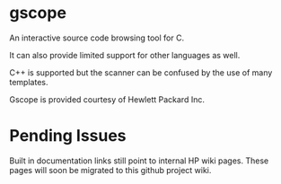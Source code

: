 # gscope
An interactive source code browsing tool for C.

It can also provide limited support for other languages as well.

C++ is supported but the scanner can be confused by the use of many templates.

Gscope is provided courtesy of Hewlett Packard Inc.

Pending Issues
==============

Built in documentation links still point to internal HP wiki pages.  These
pages will soon be migrated to this github project wiki.

